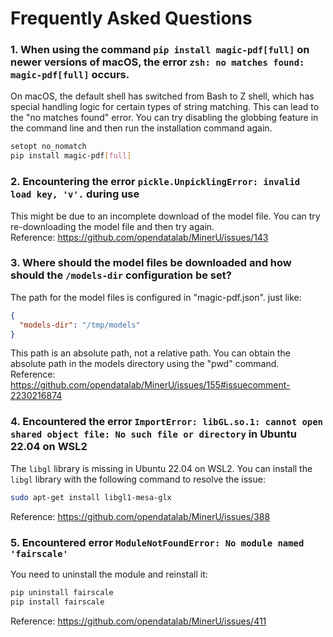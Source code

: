 # Frequently Asked Questions

### 1. When using the command `pip install magic-pdf[full]` on newer versions of macOS, the error `zsh: no matches found: magic-pdf[full]` occurs.

On macOS, the default shell has switched from Bash to Z shell, which has special handling logic for certain types of string matching. This can lead to the "no matches found" error. You can try disabling the globbing feature in the command line and then run the installation command again.

```bash
setopt no_nomatch
pip install magic-pdf[full]
```

### 2. Encountering the error `pickle.UnpicklingError: invalid load key, 'v'.` during use

This might be due to an incomplete download of the model file. You can try re-downloading the model file and then try again.  
Reference: https://github.com/opendatalab/MinerU/issues/143

### 3. Where should the model files be downloaded and how should the `/models-dir` configuration be set?

The path for the model files is configured in "magic-pdf.json". just like:

```json
{
  "models-dir": "/tmp/models"
}
```

This path is an absolute path, not a relative path. You can obtain the absolute path in the models directory using the "pwd" command.  
Reference: https://github.com/opendatalab/MinerU/issues/155#issuecomment-2230216874

### 4. Encountered the error `ImportError: libGL.so.1: cannot open shared object file: No such file or directory` in Ubuntu 22.04 on WSL2

The `libgl` library is missing in Ubuntu 22.04 on WSL2. You can install the `libgl` library with the following command to resolve the issue:

```bash
sudo apt-get install libgl1-mesa-glx
```

Reference: https://github.com/opendatalab/MinerU/issues/388

### 5. Encountered error `ModuleNotFoundError: No module named 'fairscale'`
You need to uninstall the module and reinstall it:
```bash
pip uninstall fairscale
pip install fairscale
```
Reference: https://github.com/opendatalab/MinerU/issues/411
